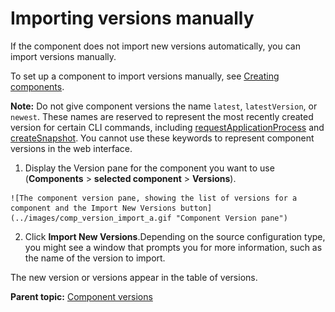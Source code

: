 # Importing versions manually

If the component does not import new versions automatically, you can import versions manually.

To set up a component to import versions manually, see [Creating components](comp_create.md).

**Note:** Do not give component versions the name `latest`, `latestVersion`, or `newest`. These names are reserved to represent the most recently created version for certain CLI commands, including [requestApplicationProcess](../../com.udeploy.api.doc/topics/udclient_requestapplicationprocess.md) and [createSnapshot](../../com.udeploy.api.doc/topics/udclient_createsnapshot.md). You cannot use these keywords to represent component versions in the web interface.

1.   Display the Version pane for the component you want to use \(**Components** \> **selected component** \> **Versions**\). 

    ![The component version pane, showing the list of versions for a component and the Import New Versions button](../images/comp_version_import_a.gif "Component Version pane")

2.  Click **Import New Versions**.Depending on the source configuration type, you might see a window that prompts you for more information, such as the name of the version to import.

The new version or versions appear in the table of versions.

**Parent topic:** [Component versions](../topics/comp_version.md)

